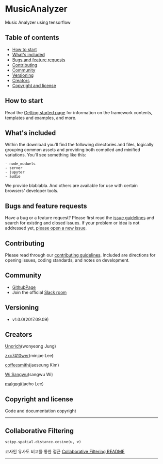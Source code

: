 # MusicAnalyzer
Music Analyzer using tensorflow

## Table of contents

- [How to start](#how-to-start)
- [What's included](#whats-included)
- [Bugs and feature requests](#bugs-and-feature-requests)
- [Contributing](#contributing)
- [Community](#community)
- [Versioning](#versioning)
- [Creators](#creators)
- [Copyright and license](#copyright-and-license)

## How to start

Read the [Getting started page](https://lyceum519.github.io/) for information on the framework contents, templates and examples, and more.

## What's included

Within the download you'll find the following directories and files, logically grouping common assets and providing both compiled and minified variations. You'll see something like this:

```
- node_moduels
- server
- jupyter
- audio
```

We provide blablabla. And others are available for use with certain browsers' developer tools.

## Bugs and feature requests

Have a bug or a feature request? Please first read the [issue guidelines](https://github.com/Lyceum519/MusicAnalyzer/~) and search for existing and closed issues. If your problem or idea is not addressed yet, [please open a new issue](https://github.com/Lyceum519/MusicAnalyzer/~).

## Contributing

Please read through our [contributing guidelines](https://github.com/Lyceum519/MusicAnalyzer/~CONTRIBUTING.md). Included are directions for opening issues, coding standards, and notes on development.

## Community

- [GithubPage]()
- Join the official [Slack room](https://lyceum519.slack.com)

## Versioning
- v1.0.0(2017.09.09)

## Creators
[Unorich](https://github.com/UnoRich)(wonyeong Jung)

[zxc7410wer](https://github.com/zxc7410wer)(minjae Lee)

[coffeesmith](https://github.com/coffeesmith)(jaeseung Kim)

[Wi Sangwu](https://github.com/yangpasok)(sangwu Wi)

[malgogi](https://github.com/malgogi)(jaeho Lee)


## Copyright and license

Code and documentation copyright

---
## Collaborative Filtering
```
scipy.spatial.distance.cosine(u, v)
```
코사인 유사도 비교를 통한 접근
[Collaborative Filtering README](https://github.com/Lyceum519/MusicAnalyzer/blob/exp/jupyter/README.md)

---
